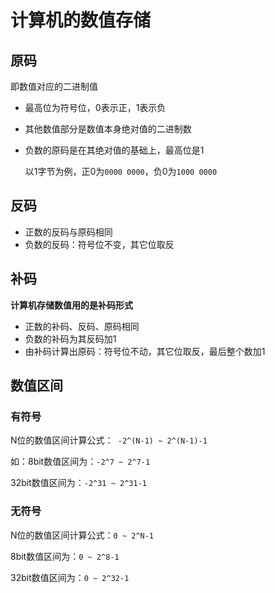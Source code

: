 # 计算机的数值存储

## 原码

即数值对应的二进制值

- 最高位为符号位，0表示正，1表示负

- 其他数值部分是数值本身绝对值的二进制数

- 负数的原码是在其绝对值的基础上，最高位是1

  以1字节为例，正0为`0000 0000`，负0为`1000 0000`

## 反码

- 正数的反码与原码相同
- 负数的反码：符号位不变，其它位取反

## 补码

**计算机存储数值用的是补码形式**

- 正数的补码、反码、原码相同
- 负数的补码为其反码加1
- 由补码计算出原码：符号位不动，其它位取反，最后整个数加1

## 数值区间

### 有符号

N位的数值区间计算公式：` -2^(N-1) ~ 2^(N-1)-1`

如：8bit数值区间为：`-2^7 ~ 2^7-1`

32bit数值区间为：`-2^31 ~ 2^31-1`

### 无符号

N位的数值区间计算公式：`0 ~ 2^N-1`

8bit数值区间为：`0 ~ 2^8-1`

32bit数值区间为：`0 ~ 2^32-1`